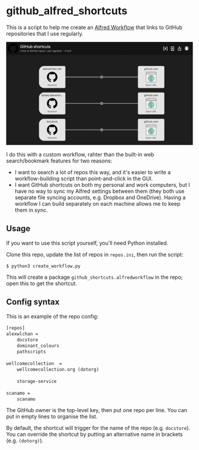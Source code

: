 # github_alfred_shortcuts

This is a script to help me create an [Alfred Workflow] that links to GitHub repositories that I use regularly.

![Screenshot of an Alfred workflow with three GitHub links](screenshot.png)

I do this with a custom workflow, rahter than the built-in web search/bookmark features for two reasons:

*   I want to search a lot of repos this way, and it's easier to write a workflow-building script than point-and-click in the GUI.
*   I want GitHub shortcuts on both my personal and work computers, but I have no way to sync my Alfred settings between them (they both use separate file syncing accounts, e.g. Dropbox and OneDrive).
    Having a workflow I can build separately on each machine allows me to keep them in sync.

[Alfred Workflow]: https://www.alfredapp.com/workflows/



## Usage

If you want to use this script yourself, you'll need Python installed.

Clone this repo, update the list of repos in `repos.ini`, then run the script:

```
$ python3 create_workflow.py
```

This will create a package `github_shortcuts.alfredworkflow` in the repo; open this to get the shortcut.



## Config syntax

This is an example of the repo config:

```
[repos]
alexwlchan =
    docstore
    dominant_colours
    pathscripts

wellcomecollection  =
    wellcomecollection.org (dotorg)

    storage-service

scanamo =
    scanamo
```

The GitHub owner is the top-level key, then put one repo per line.
You can put in empty lines to organise the list.

By default, the shortcut will trigger for the name of the repo (e.g. `docstore`).
You can override the shortcut by putting an alternative name in brackets (e.g. `(dotorg)`).

